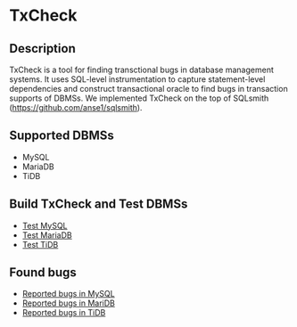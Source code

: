 # TxCheck

## Description

TxCheck is a tool for finding transctional bugs in database management systems. It uses SQL-level instrumentation to capture statement-level dependencies and construct transactional oracle to find bugs in transaction supports of DBMSs. We implemented TxCheck on the top of SQLsmith (https://github.com/anse1/sqlsmith).

## Supported DBMSs
- MySQL
- MariaDB
- TiDB

## Build TxCheck and Test DBMSs
- [Test MySQL](./docs/mysql_test.md)
- [Test MariaDB](./docs/mariadb_test.md)
- [Test TiDB](./docs/tidb_test.md)

## Found bugs
- [Reported bugs in MySQL](./docs/mysql_bugs.md)
- [Reported bugs in MariDB](./docs/mariadb_bugs.md)
- [Reported bugs in TiDB](./docs/tidb_bugs.md)
